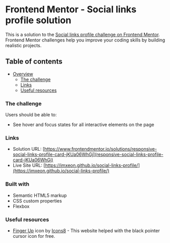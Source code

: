 # Frontend Mentor - Social links profile solution

This is a solution to the [Social links profile challenge on Frontend Mentor](https://www.frontendmentor.io/challenges/social-links-profile-UG32l9m6dQ). Frontend Mentor challenges help you improve your coding skills by building realistic projects. 

## Table of contents

- [Overview](#overview)
  - [The challenge](#the-challenge)
  - [Links](#links)
  - [Useful resources](#useful-resources)

### The challenge

Users should be able to:

- See hover and focus states for all interactive elements on the page

### Links

- Solution URL: [https://www.frontendmentor.io/solutions/responsive-social-links-profile-card-jKUa06WhGj](responsive-social-links-profile-card-jKUa06WhGj)
- Live Site URL: [https://imxeon.github.io/social-links-profile/](https://imxeon.github.io/social-links-profile/)

### Built with

- Semantic HTML5 markup
- CSS custom properties
- Flexbox

### Useful resources

- <a target="_blank" href="https://icons8.com/icon/37613/finger-up">Finger Up</a> icon by <a target="_blank" href="https://icons8.com">Icons8</a> - This website helped with the black pointer cursor icon for free.